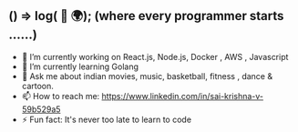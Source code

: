 ##  () => log( 👋 🌍);  (where every programmer starts ......)

- 🔭 I’m currently working on React.js, Node.js, Docker , AWS , Javascript
- 🌱 I’m currently learning Golang
- 💬 Ask me about indian movies, music, basketball, fitness , dance & cartoon.
- 📫 How to reach me: https://www.linkedin.com/in/sai-krishna-v-59b529a5
- ⚡ Fun fact: It's never too late to learn to code
